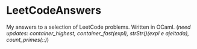# LeetCodeAnswers
My answers to a selection of LeetCode problems.
Written in OCaml.
(*need updates: container_highest, container_fast(expl), strStr()(expl e ajeitada), count_primes(::)*)
